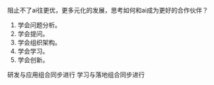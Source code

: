 


阻止不了ai往更优，更多元化的发展，思考如何和ai成为更好的合作伙伴？

1. 学会问题分析。
2. 学会提问。
3. 学会组织架构。
4. 学会学习。
5. 学会创新。

研发与应用组合同步进行
学习与落地组合同步进行